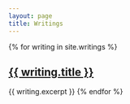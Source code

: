 ```yaml
---
layout: page
title: Writings
---
```


{% for writing in site.writings %}
  <h2>
    <a href="{{ writing.url | absolute_url }}">
      {{ writing.title }}
    </a>
  </h2>
  {{ writing.excerpt }}
{% endfor %}
